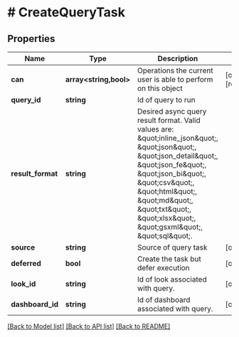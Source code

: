 # # CreateQueryTask

## Properties

Name | Type | Description | Notes
------------ | ------------- | ------------- | -------------
**can** | **array<string,bool>** | Operations the current user is able to perform on this object | [optional] [readonly]
**query_id** | **string** | Id of query to run |
**result_format** | **string** | Desired async query result format. Valid values are: \&quot;inline_json\&quot;, \&quot;json\&quot;, \&quot;json_detail\&quot;, \&quot;json_fe\&quot;, \&quot;json_bi\&quot;, \&quot;csv\&quot;, \&quot;html\&quot;, \&quot;md\&quot;, \&quot;txt\&quot;, \&quot;xlsx\&quot;, \&quot;gsxml\&quot;, \&quot;sql\&quot;. |
**source** | **string** | Source of query task | [optional]
**deferred** | **bool** | Create the task but defer execution | [optional]
**look_id** | **string** | Id of look associated with query. | [optional]
**dashboard_id** | **string** | Id of dashboard associated with query. | [optional]

[[Back to Model list]](../../README.md#models) [[Back to API list]](../../README.md#endpoints) [[Back to README]](../../README.md)
